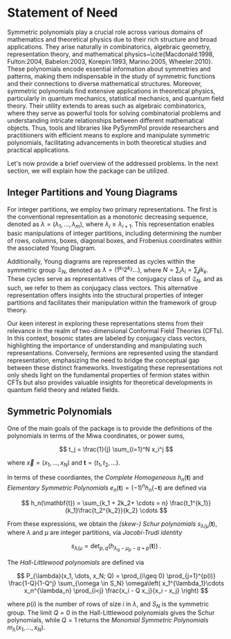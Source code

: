 # Statement of Need

Symmetric polynomials play a crucial role across various domains of
mathematics and theoretical physics due to their rich structure and
broad applications. They arise naturally in combinatorics, algebraic
geometry, representation theory, and mathematical
physics~\cite{Macdonald:1998, Fulton:2004, Babelon:2003,
  Korepin:1993, Marino:2005, Wheeler:2010}. These polynomials encode
essential information about symmetries and patterns, making them
indispensable in the study of symmetric functions and their
connections to diverse mathematical structures. Moreover, symmetric
polynomials find extensive applications in theoretical physics,
particularly in quantum mechanics, statistical mechanics, and quantum
field theory. Their utility extends to areas such as algebraic
combinatorics, where they serve as powerful tools for solving
combinatorial problems and understanding intricate relationships
between different mathematical objects. Thus, tools and libraries like
PySymmPol provide researchers and practitioners with efficient means
to explore and manipulate symmetric polynomials, facilitating
advancements in both theoretical studies and practical applications.
 
Let's now provide a brief overview of the addressed problems. In the
next section, we will explain how the package can be utilized.

## Integer Partitions and Young Diagrams

For integer partitions, we employ two primary representations. The
first is the conventional representation as a monotonic decreasing
sequence, denoted as $\lambda = (\lambda_1, \dots, \lambda_m)$, where
$\lambda_i \geq \lambda_{i+1}$. This representation enables basic
manipulations of integer partitions, including determining the number
of rows, columns, boxes, diagonal boxes, and Frobenius coordinates
within the associated Young Diagram.

Additionally, Young diagrams are represented as cycles within the
symmetric group $\mathfrak{S}_N$, denoted as $\lambda = (1^{k_1}
2^{k_2} \dots)$, where $N = \sum_i\lambda_i = \sum_j j k_k$. These
cycles serve as representatives of the conjugacy class of
$\mathfrak{S}_N$, and as such, we refer to them as conjugacy class
vectors. This alternative representation offers insights into the
structural properties of integer partitions and facilitates their
manipulation within the framework of group theory.

Our keen interest in exploring these representations stems
from their relevance in the realm of two-dimensional Conformal Field
Theories (CFTs). In this context, bosonic states are labeled by
conjugacy class vectors, highlighting the importance of
understanding and manipulating such representations. Conversely,
fermions are represented using the standard representation,
emphasizing the need to bridge the conceptual gap between these
distinct frameworks. Investigating these representations not only
sheds light on the fundamental properties of fermion states within
CFTs but also provides valuable insights for theoretical developments
in quantum field theory and related fields.

## Symmetric Polynomials

One of the main goals of the package is to provide the definitions of the 
polynomials in terms of the Miwa coordinates, or power sums, 

$$ t_j = \frac{1}{j} \sum_{i=1}^N x_i^j $$ 

where $\vec{x} = (x_1, \dots, x_N)$ and $\mathbf{t} = (t_1, t_2, \dots)$.

In terms of these coordiantes, the *Complete Homogeneous* $h_n(\mathbf{t})$ 
and *Elementary Symmetric Polynomials* $e_n(\mathbf{t}) = 
(-1)^n h_n(-\mathbf{t})$ are defined via 

$$ h_n(\mathbf{t}) = \sum_{k_1 + 2k_2+ \cdots = n} 
\frac{t_1^{k_1}}{k_1}\frac{t_2^{k_2}}{k_2} \cdots $$

From these expressions, we obtain the *(skew-) Schur polynomials*
$s_{\lambda/\mu}(\mathbf{t})$, where 
$\lambda$ and $\mu$ are integer partitions, via *Jacobi-Trudi identity*

$$ s_{\lambda/\mu} = \det_{p,q}(h_{\lambda_q - \mu_p - q + p}(\mathbf{t})) \; . $$

The *Hall-Littlewood polynomials* are defined via

$$ P_{\lambda}(x_1, \dots, x_N; Q) = \prod_{i\geq 0} \prod_{j=1}^{p(i)}
\frac{1-Q}{1-Q^j} \sum_{\omega \in S_N} \omega\left(
x_1^{\lambda_1}\cdots x_n^{\lambda_n} \prod_{i<j} \frac{x_i - Q
  x_j}{x_i - x_j} \right) $$

where $p(i)$ is the number of rows of size $i$ in $\lambda$, and
$S_N$ is the symmetric group. The limit $Q=0$ in the
Hall-Littlewood polynomials gives the Schur polynomials, while $Q=1$
returns the *Monomial Symmetric Polynomials* $m_\lambda(x_1,
\dots, x_N)$. 
